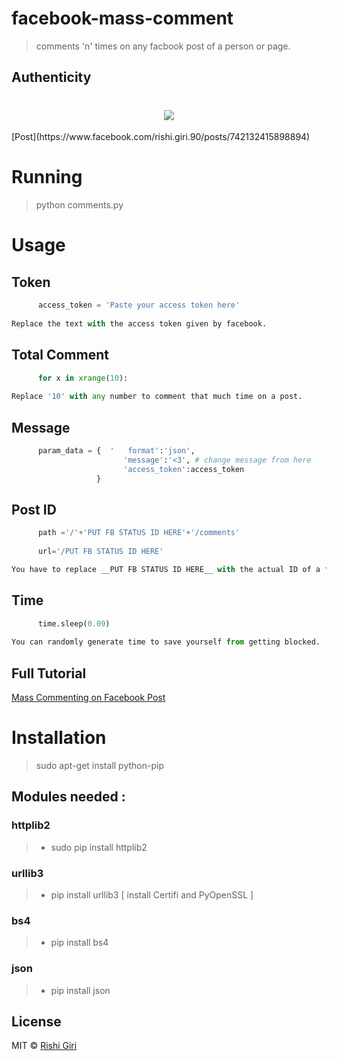 # facebook-mass-comment

> comments 'n' times on any facbook post of a person or page.

##  Authenticity

<h1 align="center">
<img src="http://rishigiri.com/github/comment.png"></img>
</h1>
[Post](https://www.facebook.com/rishi.giri.90/posts/742132415898894)

# Running

> python comments.py

# Usage

## Token
```py
      access_token = 'Paste your access token here' 
      
Replace the text with the access token given by facebook.
```
## Total Comment
```py
      for x in xrange(10):
      
Replace '10' with any number to comment that much time on a post.
```
## Message
```py
      param_data = {  '   format':'json', 
                         'message':'<3', # change message from here
                         'access_token':access_token 
                   } 
```
## Post ID
```py
      path ='/'+'PUT FB STATUS ID HERE'+'/comments'
      
      url='/PUT FB STATUS ID HERE'

You have to replace __PUT FB STATUS ID HERE__ with the actual ID of a facebook post.
```
## Time
```py
      time.sleep(0.09)
      
You can randomly generate time to save yourself from getting blocked. 
```

## Full Tutorial

[Mass Commenting on Facebook Post](https://rishicodes.wordpress.com/2015/10/15/mass-commenting-on-facebook-posts)
 
# Installation

> sudo apt-get install python-pip

## Modules needed :

### httplib2
>   - sudo pip install httplib2

### urllib3
>   - pip install urllib3 [ install Certifi and PyOpenSSL ]

### bs4
>   - pip install bs4

### json
>   - pip install json


## License

MIT © [Rishi Giri](http://rishigiri.com)

